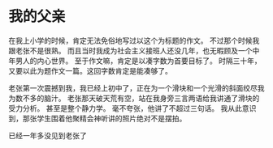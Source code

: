 # 我的父亲

在我上小学的时候，肯定无法免俗地写过以这个为标题的作文。
不过那个时候我跟老张不是很熟。
而且当时我成为社会主义接班人还没几年，也无暇顾及一个中年男人的内心世界。
至于作文嘛，肯定是以凑字数为首要目标了。
时隔三十年，又要以此为题作文一篇。这回字数肯定是能凑够了。

老张第一次震撼到我，我已经上初中了，正在为一个滑块和一个光滑的斜面绞尽我为数不多的脑汁。
老张那天破天荒有空，站在我身旁三言两语给我讲通了滑块的受力分析。
甚至是整个静力学。
毫不夸张，他讲了不超过三句话。
我从此意识到，那张学生围着他聚精会神听讲的照片绝对不是摆拍。



已经一年多没见到老张了
